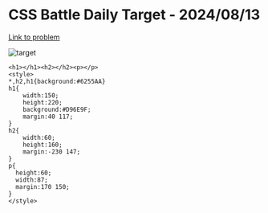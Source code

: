 # CSS Battle Daily Target - 2024/08/13   

[Link to problem](https://cssbattle.dev/play/oIzpfpbYdfvR12q0KYM6)

![target](https://firebasestorage.googleapis.com/v0/b/cssbattleapp.appspot.com/o/user%2Fe6YbeBahWNPT7VpE2rE2p85byxa2%2Ftargets%2Ftarget_986K5ZT.png?alt=media)

```
<h1></h1><h2></h2><p></p>
<style>
*,h2,h1{background:#6255AA}
h1{
    width:150;
    height:220;
    background:#D96E9F;
    margin:40 117;
}
h2{
    width:60;
    height:160;
    margin:-230 147;
}
p{
  height:60;
  width:87;
  margin:170 150;
}
</style>
```